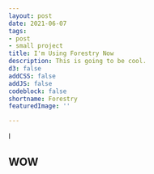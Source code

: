 ```yaml
---
layout: post
date: 2021-06-07
tags:
- post
- small project
title: I'm Using Forestry Now
description: This is going to be cool.
d3: false
addCSS: false
addJS: false
codeblock: false
shortname: Forestry
featuredImage: ''

---
```

I

## WOW